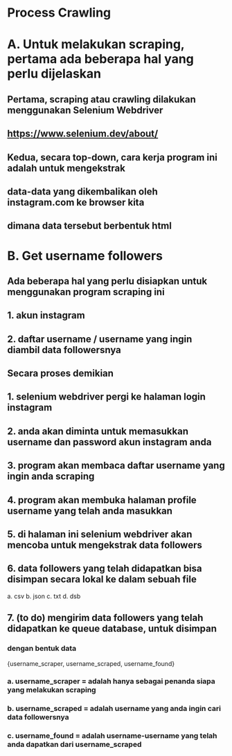 # Process Crawling

# A. Untuk melakukan scraping, pertama ada beberapa hal yang perlu dijelaskan
## Pertama, scraping atau crawling dilakukan menggunakan Selenium Webdriver
## https://www.selenium.dev/about/
## Kedua, secara top-down, cara kerja program ini adalah untuk mengekstrak
## data-data yang dikembalikan oleh instagram.com ke browser kita
## dimana data tersebut berbentuk html

# B. Get username followers
## Ada beberapa hal yang perlu disiapkan untuk menggunakan program scraping ini
## 1. akun instagram
## 2. daftar username / username yang ingin diambil data followersnya

## Secara proses demikian
## 1. selenium webdriver pergi ke halaman login instagram
## 2. anda akan diminta untuk memasukkan username dan password akun instagram anda
## 3. program akan membaca daftar username yang ingin anda scraping
## 4. program akan membuka halaman profile username yang telah anda masukkan
## 5. di halaman ini selenium webdriver akan mencoba untuk mengekstrak data followers
## 6. data followers yang telah didapatkan bisa disimpan secara lokal ke dalam sebuah file

a. csv
b. json
c. txt
d. dsb

## 7. (to do) mengirim data followers yang telah didapatkan ke queue database, untuk disimpan
### dengan bentuk data

{username_scraper, username_scraped, username_found}

### a. username_scraper = adalah hanya sebagai penanda siapa yang melakukan scraping
### b. username_scraped = adalah username yang anda ingin cari data followersnya
### c. username_found = adalah username-username yang telah anda dapatkan dari username_scraped